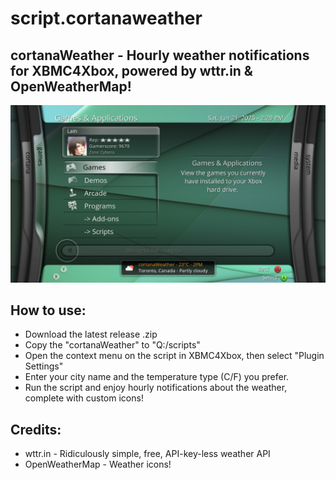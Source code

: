 # script.cortanaweather
## cortanaWeather - Hourly weather notifications for XBMC4Xbox, powered by wttr.in & OpenWeatherMap!

![](https://github.com/faithvoid/script.cortanaweather/blob/main/screenshots/notification.jpg)

## How to use:
- Download the latest release .zip
- Copy the "cortanaWeather" to "Q:/scripts"
- Open the context menu on the script in XBMC4Xbox, then select "Plugin Settings"
- Enter your city name and the temperature type (C/F) you prefer.
- Run the script and enjoy hourly notifications about the weather, complete with custom icons!

## Credits:
- wttr.in - Ridiculously simple, free, API-key-less weather API
- OpenWeatherMap - Weather icons!
